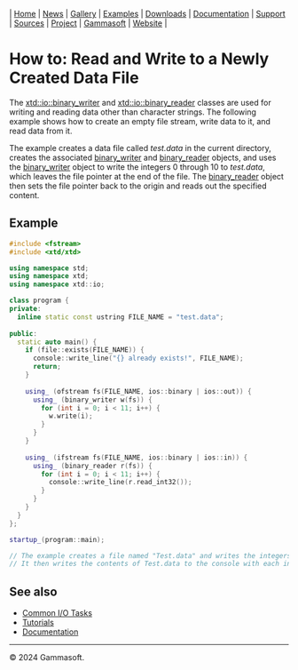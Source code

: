 | [Home](home.md) | [News](news.md) | [Gallery](gallery.md) | [Examples](examples.md) | [Downloads](downloads.md) | [Documentation](documentation.md) | [Support](support.md) | [Sources](https://github.com/gammasoft71/xtd) | [Project](https://sourceforge.net/projects/xtdpro/) | [Gammasoft](gammasoft.md) | [Website](https://gammasoft71.github.io/xtd) |

# How to: Read and Write to a Newly Created Data File

The [xtd::io::binary_writer](https://gammasoft71.github.io/xtd/reference_guides/latest/classxtd_1_1io_1_1binary__writer.html) and [xtd::io::binary_reader](https://gammasoft71.github.io/xtd/reference_guides/latest/classxtd_1_1io_1_1binary__reader.html) classes are used for writing and reading data other than character strings. 
The following example shows how to create an empty file stream, write data to it, and read data from it.

The example creates a data file called *test.data* in the current directory, creates the associated [binary_writer](https://gammasoft71.github.io/xtd/reference_guides/latest/classxtd_1_1io_1_1binary__writer.html) and [binary_reader](https://gammasoft71.github.io/xtd/reference_guides/latest/classxtd_1_1io_1_1binary__reader.html) objects, and uses the [binary_writer](https://gammasoft71.github.io/xtd/reference_guides/latest/classxtd_1_1io_1_1binary__writer.html) object to write the integers 0 through 10 to *test.data*, which leaves the file pointer at the end of the file. 
The [binary_reader](https://gammasoft71.github.io/xtd/reference_guides/latest/classxtd_1_1io_1_1binary__reader.html) object then sets the file pointer back to the origin and reads out the specified content.

## Example

```cpp
#include <fstream>
#include <xtd/xtd>

using namespace std;
using namespace xtd;
using namespace xtd::io;

class program {
private:
  inline static const ustring FILE_NAME = "test.data";
  
public:
  static auto main() {
    if (file::exists(FILE_NAME)) {
      console::write_line("{} already exists!", FILE_NAME);
      return;
    }
    
    using_ (ofstream fs(FILE_NAME, ios::binary | ios::out)) {
      using_ (binary_writer w(fs)) {
        for (int i = 0; i < 11; i++) {
          w.write(i);
        }
      }
    }
    
    using_ (ifstream fs(FILE_NAME, ios::binary | ios::in)) {
      using_ (binary_reader r(fs)) {
        for (int i = 0; i < 11; i++) {
          console::write_line(r.read_int32());
        }
      }
    }
  }
};

startup_(program::main);

// The example creates a file named "Test.data" and writes the integers 0 through 10 to it in binary format.
// It then writes the contents of Test.data to the console with each integer on a separate line.
```
 
## See also

* [Common I/O Tasks](common_io_tasks.md)
* [Tutorials](tutorials.md)
* [Documentation](documentation.md)

______________________________________________________________________________________________

© 2024 Gammasoft.

<!---
https://docs.microsoft.com/en-us/dotnet/standard/io/how-to-read-and-write-to-a-newly-created-data-file
--->
